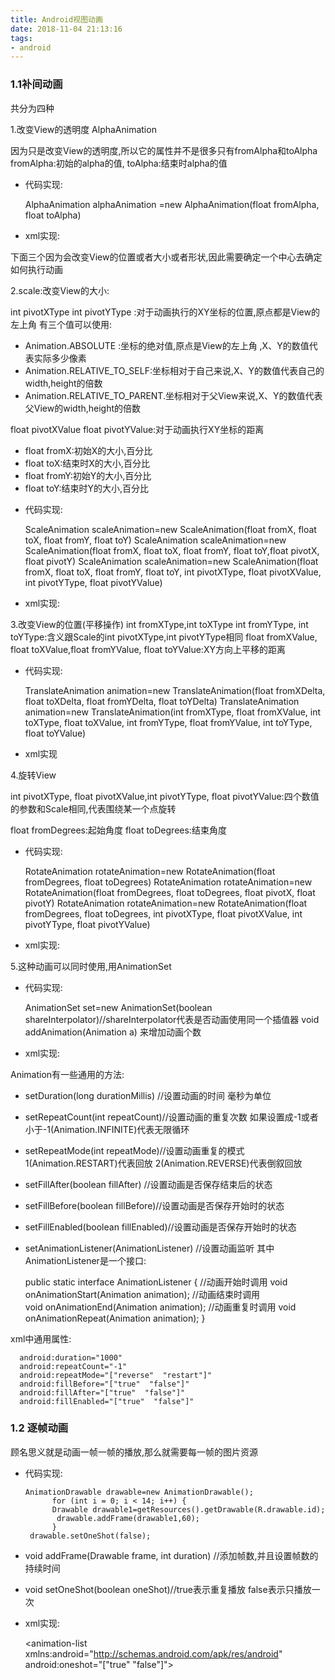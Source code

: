 ```yaml
---
title: Android视图动画
date: 2018-11-04 21:13:16
tags:
- android
---
```

### 1.1补间动画

共分为四种

1.改变View的透明度 AlphaAnimation

   因为只是改变View的透明度,所以它的属性并不是很多只有fromAlpha和toAlpha
   fromAlpha:初始的alpha的值,
   toAlpha:结束时alpha的值


* 代码实现:


    AlphaAnimation alphaAnimation =new AlphaAnimation(float fromAlpha, float toAlpha)

* xml实现:


    <?xml version="1.0" encoding="utf-8"?>
    <alpha xmlns:android="http://schemas.android.com/apk/res/android"
        android:toAlpha="1.0"
        android:fromAlpha="0.1"/>


下面三个因为会改变View的位置或者大小或者形状,因此需要确定一个中心去确定如何执行动画



2.scale:改变View的大小:

 int pivotXType   int pivotYType :对于动画执行的XY坐标的位置,原点都是View的左上角
  有三个值可以使用:
  * Animation.ABSOLUTE :坐标的绝对值,原点是View的左上角 ,X、Y的数值代表实际多少像素
  * Animation.RELATIVE_TO_SELF:坐标相对于自己来说,X、Y的数值代表自己的width,height的倍数
  * Animation.RELATIVE_TO_PARENT.坐标相对于父View来说,X、Y的数值代表父View的width,height的倍数

  float pivotXValue float pivotYValue:对于动画执行XY坐标的距离

   - float fromX:初始X的大小,百分比
   - float toX:结束时X的大小,百分比
   - float fromY:初始Y的大小,百分比
   - float toY:结束时Y的大小,百分比

* 代码实现:


    ScaleAnimation scaleAnimation=new ScaleAnimation(float fromX, float toX, float fromY, float toY)
    ScaleAnimation scaleAnimation=new ScaleAnimation(float fromX, float toX, float fromY,
                                                 float toY,float pivotX, float pivotY)
    ScaleAnimation scaleAnimation=new ScaleAnimation(float fromX, float toX, float fromY, float toY,
                                              int pivotXType, float pivotXValue, int pivotYType, float pivotYValue)

* xml实现:


    <?xml version="1.0" encoding="utf-8"?>
    <!--pivotY和pivotX为数值时代表 Animation.ABSOLUTE -->
    <!--为百分比时代表RELATIVE_TO_SELF -->
    <!--百分比后面加一个p代表RELATIVE_TO_PARENT-->
    <scale xmlns:android="http://schemas.android.com/apk/res/android"
        android:pivotY=""
        android:pivotX=""
        android:fromXScale=""
        android:fromYScale=""
        android:toXScale=""
        android:toYScale="" />


3.改变View的位置(平移操作)
int fromXType,int toXType int fromYType, int toYType:含义跟Scale的int pivotXType,int pivotYType相同
 float fromXValue, float toXValue,float fromYValue,  float toYValue:XY方向上平移的距离

* 代码实现:


    TranslateAnimation animation=new TranslateAnimation(float fromXDelta, float toXDelta, float fromYDelta, float toYDelta)
    TranslateAnimation animation=new TranslateAnimation(int fromXType, float fromXValue, int toXType, float toXValue,
                                                     int fromYType, float fromYValue, int toYType, float toYValue)

* xml实现



    <?xml version="1.0" encoding="utf-8"?>
    <!--fromXDelta,fromYDelta,toXDelta,toYDelta为数值时代表-->
    <!--为百分比时代表RELATIVE_TO_SELF -->
    <!--百分比后面加一个p代表RELATIVE_TO_PARENT-->
    <translate xmlns:android="http://schemas.android.com/apk/res/android"
        android:fromXDelta="100"
        android:fromYDelta="100"
        android:toXDelta="100"
        android:toYDelta="100"/>

4.旋转View

int pivotXType, float pivotXValue,int pivotYType, float pivotYValue:四个数值的参数和Scale相同,代表围绕某一个点旋转

float fromDegrees:起始角度
float toDegrees:结束角度

* 代码实现:


    RotateAnimation rotateAnimation=new RotateAnimation(float fromDegrees, float toDegrees)
    RotateAnimation rotateAnimation=new RotateAnimation(float fromDegrees, float toDegrees, float pivotX, float pivotY)
    RotateAnimation rotateAnimation=new RotateAnimation(float fromDegrees, float toDegrees, int pivotXType, float pivotXValue,
                                                    int pivotYType, float pivotYValue)
* xml实现:



     <?xml version="1.0" encoding="utf-8"?>
     <!--pivotY和pivotX为数值时代表 Animation.ABSOLUTE -->
     <!--为百分比时代表RELATIVE_TO_SELF -->
     <!--百分比后面加一个p代表RELATIVE_TO_PARENT-->
     <rotate xmlns:android="http://schemas.android.com/apk/res/android"
         android:pivotX=""
         android:pivotY=""
         android:fromDegrees=""
         android:toDegrees=""/>


 5.这种动画可以同时使用,用AnimationSet

 * 代码实现:


    AnimationSet set=new AnimationSet(boolean shareInterpolator)//shareInterpolator代表是否动画使用同一个插值器
    void addAnimation(Animation a) 来增加动画个数

* xml实现:


    <?xml version="1.0" encoding="utf-8"?>
    <set xmlns:android="http://schemas.android.com/apk/res/android">
        <rotate/>
        <scale/>
        <translate/>
        <alpha/>
    </set>

 Animation有一些通用的方法:

* setDuration(long durationMillis)  //设置动画的时间 毫秒为单位

* setRepeatCount(int repeatCount)//设置动画的重复次数 如果设置成-1或者小于-1(Animation.INFINITE)代表无限循环

* setRepeatMode(int repeatMode)//设置动画重复的模式 1(Animation.RESTART)代表回放 2(Animation.REVERSE)代表倒叙回放

* setFillAfter(boolean fillAfter) //设置动画是否保存结束后的状态

* setFillBefore(boolean fillBefore)//设置动画是否保存开始时的状态

* setFillEnabled(boolean fillEnabled)//设置动画是否保存开始时的状态

* setAnimationListener(AnimationListener)     //设置动画监听
其中AnimationListener是一个接口:


     public static interface AnimationListener {
                    //动画开始时调用
                    void onAnimationStart(Animation animation);
                    //动画结束时调用     
                    void onAnimationEnd(Animation animation);
                    //动画重复时调用
                    void onAnimationRepeat(Animation animation);
                }


xml中通用属性:

      android:duration="1000"   
      android:repeatCount="-1"
      android:repeatMode="["reverse"  "restart"]"
      android:fillBefore="["true"  "false"]"
      android:fillAfter="["true"  "false"]"
      android:fillEnabled="["true"  "false"]"

### 1.2 逐帧动画

顾名思义就是动画一帧一帧的播放,那么就需要每一帧的图片资源

* 代码实现:


      AnimationDrawable drawable=new AnimationDrawable();
            for (int i = 0; i < 14; i++) {
            Drawable drawable1=getResources().getDrawable(R.drawable.id);
             drawable.addFrame(drawable1,60);
            }
       drawable.setOneShot(false);

* void addFrame(Drawable frame, int duration) //添加帧数,并且设置帧数的持续时间
* void setOneShot(boolean oneShot)//true表示重复播放 false表示只播放一次

* xml实现:


    <?xml version="1.0" encoding="utf-8"?>
    <animation-list
        xmlns:android="http://schemas.android.com/apk/res/android"
        android:oneshot="["true"  "false"]">
        <!--每一帧都要设置一个item-->
        <item android:drawable="" android:duration=""/>
    </animation-list>
